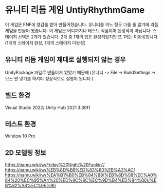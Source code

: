 # 유니티 리듬 게임 UntiyRhythmGame
이 게임은 FNF에 영감을 받아 만들어졌습니다.
유니티를 어느 정도 다룰 줄 알기에 리듬 게임을 만들어 봤습니다.
이 게임은 어디까지나 테스트 작품이며 완성작이 아닙니다.
스테이지 선택은 2개가 있습니다.
2개 중 1개의 맵은 완성되었지만 또 1개는 미완성입니다 (1개의 스테이지 완성, 1개의 스테이지 미완성)

## 유니티 리듬 게임이 제대로 실행되지 않는 경우
UnityPackage 파일로 만들어져 있었기 때문에 (유니티 -> File -> BuildSettings -> 모든 씬 넣기를 하셔야 정상적으로 실행이 됩니다.)

## 빌드 환경
Visual Studio 2022/
Unity Hub 2021.3.30f1

## 테스트 환경
Window 10 Pro

## 2D 모델링 정보
https://namu.wiki/w/Friday%20Night%20Funkin'/
https://namu.wiki/w/%EB%8D%B8%ED%83%80%EB%A3%AC/
https://namu.wiki/w/%EA%B1%B0%EB%84%88(%EB%8D%98%EC%A0%84%20%EC%95%A4%20%ED%8C%8C%EC%9D%B4%ED%84%B0)/%EB%82%A8%EC%9E%90

